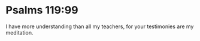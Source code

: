 # Psalms 119:99

I have more understanding than all my teachers, for your testimonies are my meditation.
